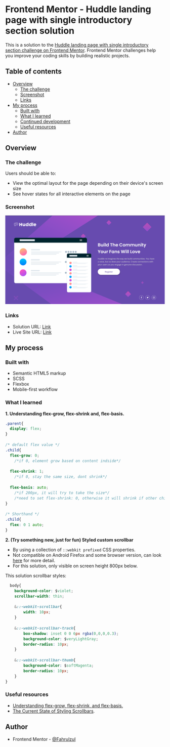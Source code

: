 # Frontend Mentor - Huddle landing page with single introductory section solution

This is a solution to the [Huddle landing page with single introductory section challenge on Frontend Mentor](https://www.frontendmentor.io/challenges/huddle-landing-page-with-a-single-introductory-section-B_2Wvxgi0). Frontend Mentor challenges help you improve your coding skills by building realistic projects. 

## Table of contents

- [Overview](#overview)
  - [The challenge](#the-challenge)
  - [Screenshot](#screenshot)
  - [Links](#links)
- [My process](#my-process)
  - [Built with](#built-with)
  - [What I learned](#what-i-learned)
  - [Continued development](#continued-development)
  - [Useful resources](#useful-resources)
- [Author](#author)

## Overview

### The challenge

Users should be able to:

- View the optimal layout for the page depending on their device's screen size
- See hover states for all interactive elements on the page

### Screenshot

![](./images/snap.png)

### Links

- Solution URL: [Link](https://www.frontendmentor.io/solutions/huddle-single-intro-section-mobilefirst-flexbox-_bmQ8u-P8)
- Live Site URL: [Link](https://fahrulzul.github.io/fm-huddle-single-intro/)

## My process

### Built with

- Semantic HTML5 markup
- SCSS
- Flexbox
- Mobile-first workflow

### What I learned

**1. Understanding flex-grow, flex-shrink and, flex-basis.**
```css
.parent{
  display: flex;
}

/* default flex value */
.child{
  flex-grow: 0; 
    /*if 0, element grow based on content indside*/

  flex-shrink: 1;
    /*if 0, stay the same size, dont shrink*/

  flex-basis: auto;
    /*if 200px, it will try to take the size*/
    /*need to set flex-shrink: 0, otherwise it will shrink if other child element take more space*/
}

/* Shorthand */
.child{
  flex: 0 1 auto;
}
```

**2. (Try something new, just for fun) Styled custom scrollbar**
- By using a collection of `::webkit prefixed` CSS properties.
- Not compatible on Android Firefox and some browser version, can look [here](https://caniuse.com/css-scrollbar) for more detail.
- For this solution, only visible on screen height 800px below.

This solution scrollbar styles:
```css
  body{
    background-color: $violet;
    scrollbar-width: thin;

    &::-webkit-scrollbar{
        width: 10px;
    }

    &::-webkit-scrollbar-track{
        box-shadow: inset 0 0 6px rgba(0,0,0,0.3);
        background-color: $veryLightGray;
        border-radius: 10px;
    }

    &::-webkit-scrollbar-thumb{
        background-color: $softMagenta;
        border-radius: 10px;
    }
}
```

### Useful resources

- [Understanding flex-grow, flex-shrink, and flex-basis.](https://css-tricks.com/understanding-flex-grow-flex-shrink-and-flex-basis/)
- [The Current State of Styling Scrollbars](https://css-tricks.com/the-current-state-of-styling-scrollbars/).

## Author

- Frontend Mentor - [@Fahrulzul](https://www.frontendmentor.io/profile/FahrulZul)
